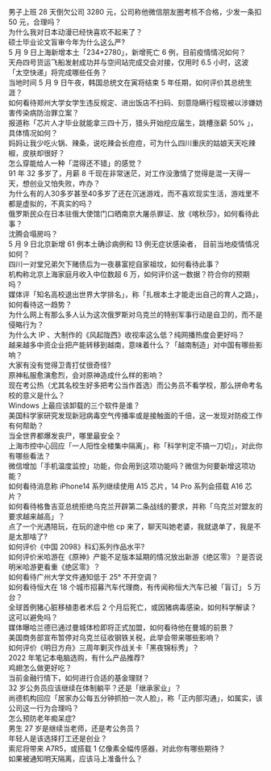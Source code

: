 男子上班 28 天倒欠公司 3280 元，公司称他微信朋友圈考核不合格，少发一条扣 50 元，合理吗？  
为什么我对日本动漫已经快喜欢不起来了？  
硕士毕业论文盲审今年为什么这么严?  
5 月 9 日上海新增本土「234+2780」，新增死亡 6 例，目前疫情情况如何？  
天舟四号货运飞船发射成功并与空间站完成交会对接，仅用时 6.5 小时，这波「太空快递」将完成哪些任务？  
当地时间 5 月 9 日午夜，韩国总统文在寅将结束 5 年任期，如何评价其总统生涯？  
如何看待郑州大学女学生违反规定、进出饭店不扫码、刻意隐瞒行程现被以涉嫌妨害传染病防治罪立案？  
报道称「芯片人才毕业就能拿三四十万，猎头开始挖应届生，跳槽涨薪 50% 」，具体情况如何？  
妈妈让我少吃火锅、辣条，说吃辣会长痘痘，可为什么四川重庆的姑娘天天吃辣椒，皮肤却很好？  
怎么穿能给人一种「混得还不错」的感觉？  
91 年 32 多岁了，月薪 8 千现在非常迷茫，对工作没激情了觉得是混一天得一天，想创业又怕失败，咋办？  
为什么有的人30多岁甚至40多岁了还在沉迷游戏，而不喜欢现实生活，游戏里不都是虚拟的，不真实的吗？  
俄罗斯民众在日本驻俄大使馆门口晒南京大屠杀罪证、放《喀秋莎》，如何看待此事？  
沈腾会塌房吗？  
5 月 9 日北京新增 61 例本土确诊病例和 13 例无症状感染者， 目前当地疫情情况如何？  
四川一对堂兄弟欠下赌债后为一夜暴富挖自家祖坟，如何看待此事？  
机构称北京上海家庭月收入中位数超 6 万，如何评价这一数据？符合你的预期吗？  
媒体评「知名高校退出世界大学排名」，称「扎根本土才能走出自己的育人之路」，如何看待这一趋势？  
为什么网上有那么多人认为这次俄罗斯对乌克兰的特别军事行动是自卫的，而不是侵略行为？  
为什么大 IP 、大制作的《风起陇西》收视率这么低？纯网播热度会更好吗？  
越来越多中资企业把产能转移到越南，意味着什么？「越南制造」对中国有哪些影响？  
大家有没有觉得卫青打仗很奇怪?  
原神私服愈演愈烈，会对原神造成什么样的影响？  
现在考公热（尤其名校生好多把考公当作首选）而公务员不看学校，那么拼命考名校的意义是什么？  
Windows 上最应该卸载的三个软件是谁？  
美国科学家研究发现新冠病毒空气传播率或是接触面的千倍，这一发现对防疫工作有何帮助？  
当全世界都爆发丧尸，哪里最安全？  
上海市控中心回应「一人阳性全楼集中隔离」，称「科学判定不搞一刀切」，对此你有哪些看法？  
微信增加「手机温度监控」功能，你会用到这项功能吗？微信为何要新增这项功能？  
如何看待消息称 iPhone14 系列继续使用 A15 芯片，14 Pro 系列会搭载 A16 芯片？  
如何看待格鲁吉亚总统拒绝乌克兰开辟第二条战线的要求，并称「乌克兰对盟友的要求越来越高」？  
点了一个光遇陪玩，在玩的途中他 cp 来了，聊天叫她老婆，我就退单了，我是不是太那啥了?  
如何评价《中国 2098》科幻系列作品水平?  
如何评价米哈游在《原神》产能不足版本延期的情况放出新游《绝区零》？是否说明米哈游更看重《绝区零》？  
如何看待广州大学文件通知低于 25° 不开空调？  
如何看待恒大在 18 个城市招募汽车代理商，有传闻称恒大汽车已被「盲订」 5 万台？  
全球首例猪心脏移植患者术后 2 个月后死亡，或因猪病毒感染，如何科学解读？这可以避免吗？  
媒体曝哈兰德已通过曼城体检即将正式加盟，如何看待他在曼城的前景？  
美国商务部宣布暂停对乌克兰征收钢铁关税，此举会带来哪些影响？  
如何评价《明日方舟》三周年剿灭作战关卡「黑夜锦标秀」？  
2022 年笔记本电脑选购，有什么产品推荐?  
鸡翅怎么做更好吃？  
当前金融行情下，如何进行合适的基金理财？  
32 岁公务员应该继续在体制躺平？还是「继承家业」？  
尚德机构回应「居家办公每五分钟抓拍一次人脸」，称「正内部沟通」，如属实，该公司这一行为合理吗？  
怎么预防老年痴呆症?  
男生 27 岁是继续当老师，还是考公务员？  
年轻人是该选择打工还是创业？  
索尼将带来 A7R5，或搭载 1 亿像素全幅传感器，对此你有哪些期待？  
如果被通知明天隔离，应该马上准备什么？  

